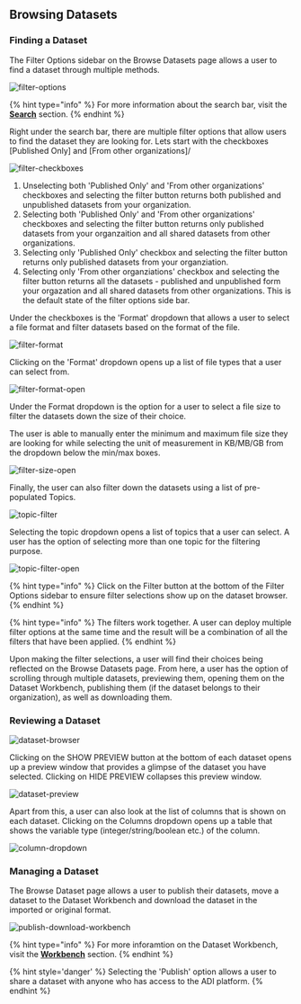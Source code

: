 ## Browsing Datasets

### Finding a Dataset

The Filter Options sidebar on the Browse Datasets page allows a user to find a dataset through multiple methods. 

![filter-options](../images/filter-options-datasetbrowser.png)

{% hint type="info" %}
For more information about the search bar, visit the **[Search](/sections/Search.md)** section.
{% endhint %}

Right under the search bar, there are multiple filter options that allow users to find the dataset they are looking for. Lets start with the checkboxes [Published Only] and [From other organizations]/

![filter-checkboxes](../images/filter-checkboxes.png)

1) Unselecting both 'Published Only' and 'From other organizations' checkboxes and selecting the filter button returns both published and unpublished datasets from your organization.
2) Selecting both 'Published Only' and 'From other organizations' checkboxes and selecting the filter button returns only published datasets from your organzaition and all shared datasets from other organizations.
3) Selecting only 'Published Only' checkbox and selecting the filter button returns only published datasets from your organziation.
4) Selecting only 'From other organziations' checkbox and selecting the filter button returns all the datasets - published and unpublished form your orgazation and all shared datasets from other organizations. This is the default state of the filter options side bar.

Under the checkboxes is the 'Format' dropdown that allows a user to select a file format and filter datasets based on the format of the file. 

![filter-format](../images/filter-format.png)

Clicking on the 'Format' dropdown opens up a list of file types that a user can select from.

![filter-format-open](../images/filter-format-open.png)

Under the Format dropdown is the option for a user to select a file size to filter the datasets down the size of their choice. 

The user is able to manually enter the minimum and maximum file size they are looking for while selecting the unit of measurement in KB/MB/GB from the dropdown below the min/max boxes. 

![filter-size-open](../images/filter-size-minmax.png)

Finally, the user can also filter down the datasets using a list of pre-populated Topics. 

![topic-filter](../images/topic-filter.png)

Selecting the topic dropdown opens a list of topics that a user can select. A user has the option of selecting more than one topic for the filtering purpose.

![topic-filter-open](../images/topic-open.png)

{% hint type="info" %}
Click on the Filter button at the bottom of the Filter Options sidebar to ensure filter selections show up on the dataset browser.
{% endhint %}

{% hint type="info" %}
The filters work together. A user can deploy multiple filter options at the same time and the result will be a combination of all the filters that have been applied.
{% endhint %}

Upon making the filter selections, a user will find their choices being reflected on the Browse Datasets page. From here, a user has the option of scrolling through multiple datasets, previewing them, opening them on the Dataset Workbench, publishing them (if the dataset belongs to their organization), as well as downloading them.

### Reviewing a Dataset

![dataset-browser](../images/dataset-browser.png)

Clicking on the SHOW PREVIEW button at the bottom of each dataset opens up a preview window that provides a glimpse of the dataset you have selected. Clicking on HIDE PREVIEW collapses this preview window. 

![dataset-preview](../images/dataset-preview.png)

Apart from this, a user can also look at the list of columns that is shown on each dataset. Clicking on the Columns dropdown opens up a table that shows the variable type (integer/string/boolean etc.) of the column.

![column-dropdown](../images/column-dropdown.png)

### Managing a Dataset

The Browse Dataset page allows a user to publish their datasets, move a dataset to the Dataset Workbench and download the dataset in the imported or original format.

![publish-download-workbench](../images/publish-download-workbench-dataset.png)

{% hint type="info" %}
For more inforamtion on the Dataset Workbench, visit the **[Workbench](/sections/DatasetWorkbench.md)** section.
{% endhint %}

{% hint style='danger' %}
Selecting the 'Publish' option allows a user to share a dataset with anyone who has access to the ADI platform.
{% endhint %}

